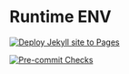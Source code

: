 # Runtime ENV

[![Deploy Jekyll site to Pages](https://github.com/mfenerich/runtime-env-blog/actions/workflows/jekyll.yml/badge.svg?branch=main)](https://github.com/mfenerich/runtime-env-blog/actions/workflows/jekyll.yml)

[![Pre-commit Checks](https://github.com/mfenerich/runtime-env-blog/actions/workflows/pre-commit.yml/badge.svg?branch=main)](https://github.com/mfenerich/runtime-env-blog/actions/workflows/pre-commit.yml)
